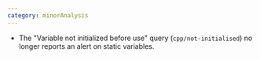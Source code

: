 ```yaml
---
category: minorAnalysis
---
```

* The "Variable not initialized before use" query (`cpp/not-initialised`) no longer reports an alert on static variables.